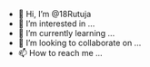- 👋 Hi, I’m @18Rutuja
- 👀 I’m interested in ...
- 🌱 I’m currently learning ...
- 💞️ I’m looking to collaborate on ...
- 📫 How to reach me ...

<!---
18Rutuja/18Rutuja is a ✨ special ✨ repository because its `README.md` (this file) appears on your GitHub profile.
You can click the Preview link to take a look at your changes.
--->
